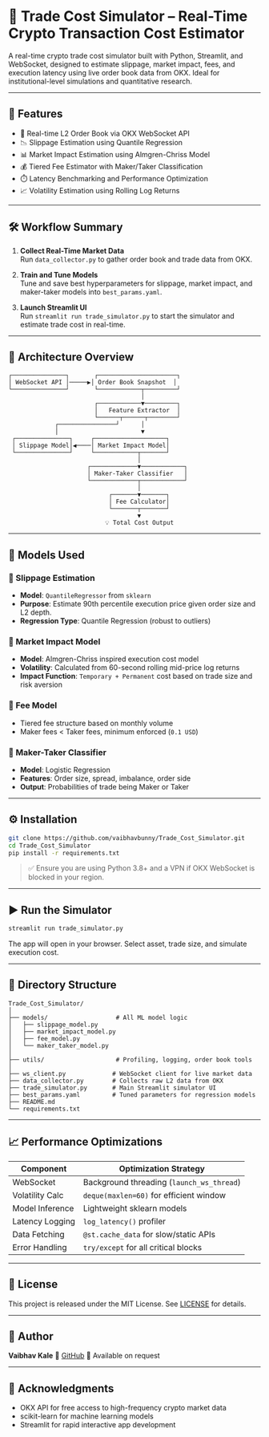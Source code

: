 # 🧠 Trade Cost Simulator – Real-Time Crypto Transaction Cost Estimator

A real-time crypto trade cost simulator built with Python, Streamlit, and WebSocket, designed to estimate slippage, market impact, fees, and execution latency using live order book data from OKX. Ideal for institutional-level simulations and quantitative research.

---

## 🚀 Features

- 🔄 Real-time L2 Order Book via OKX WebSocket API
- 📉 Slippage Estimation using Quantile Regression
- 📊 Market Impact Estimation using Almgren-Chriss Model
- 💰 Tiered Fee Estimator with Maker/Taker Classification
- ⏱️ Latency Benchmarking and Performance Optimization
- 📈 Volatility Estimation using Rolling Log Returns

---

## 🛠 Workflow Summary

1. **Collect Real-Time Market Data**  
   Run `data_collector.py` to gather order book and trade data from OKX.

2. **Train and Tune Models**  
   Tune and save best hyperparameters for slippage, market impact, and maker-taker models into `best_params.yaml`.

3. **Launch Streamlit UI**  
   Run `streamlit run trade_simulator.py` to start the simulator and estimate trade cost in real-time.

---

## 🧩 Architecture Overview

```text
┌───────────────┐       ┌──────────────────────┐
│ WebSocket API │─────▶│ Order Book Snapshot  │
└───────────────┘       └────────────┬─────────┘
                                     │
                        ┌────────────▼─────────┐
                        │   Feature Extractor  │
                        └──────┬──────┬────────┘
             ┌────────────────┘      │
             │                       ▼
 ┌───────────────┐     ┌────────────────────┐
 │ Slippage Model│◀────│ Market Impact Model│
 └───────────────┘     └────────────┬───────┘
                                    │
                      ┌─────────────▼────────────┐
                      │ Maker-Taker Classifier   │
                      └─────────────┬────────────┘
                                    │
                            ┌───────▼───────┐
                            │ Fee Calculator│
                            └───────┬───────┘
                                    ▼
                           💡 Total Cost Output
````

---

## 🧪 Models Used

### 📌 Slippage Estimation

* **Model**: `QuantileRegressor` from `sklearn`
* **Purpose**: Estimate 90th percentile execution price given order size and L2 depth.
* **Regression Type**: Quantile Regression (robust to outliers)

### 📌 Market Impact Model

* **Model**: Almgren-Chriss inspired execution cost model
* **Volatility**: Calculated from 60-second rolling mid-price log returns
* **Impact Function**: `Temporary + Permanent` cost based on trade size and risk aversion

### 📌 Fee Model

* Tiered fee structure based on monthly volume
* Maker fees < Taker fees, minimum enforced (`0.1 USD`)

### 📌 Maker-Taker Classifier

* **Model**: Logistic Regression
* **Features**: Order size, spread, imbalance, order side
* **Output**: Probabilities of trade being Maker or Taker

---

## ⚙️ Installation

```bash
git clone https://github.com/vaibhavbunny/Trade_Cost_Simulator.git
cd Trade_Cost_Simulator
pip install -r requirements.txt
```

> ✅ Ensure you are using Python 3.8+ and a VPN if OKX WebSocket is blocked in your region.

---

## ▶️ Run the Simulator

```bash
streamlit run trade_simulator.py
```

The app will open in your browser. Select asset, trade size, and simulate execution cost.

---

## 📁 Directory Structure

```text
Trade_Cost_Simulator/
│
├── models/                   # All ML model logic
│   ├── slippage_model.py
│   ├── market_impact_model.py
│   ├── fee_model.py
│   └── maker_taker_model.py
│
├── utils/                    # Profiling, logging, order book tools
│
├── ws_client.py             # WebSocket client for live market data
├── data_collector.py        # Collects raw L2 data from OKX
├── trade_simulator.py       # Main Streamlit simulator UI
├── best_params.yaml         # Tuned parameters for regression models
├── README.md
└── requirements.txt
```

---

## 📈 Performance Optimizations

| Component       | Optimization Strategy                     |
| --------------- | ----------------------------------------- |
| WebSocket       | Background threading (`launch_ws_thread`) |
| Volatility Calc | `deque(maxlen=60)` for efficient window   |
| Model Inference | Lightweight sklearn models                |
| Latency Logging | `log_latency()` profiler                  |
| Data Fetching   | `@st.cache_data` for slow/static APIs     |
| Error Handling  | `try/except` for all critical blocks      |

---

## 📄 License

This project is released under the MIT License. See [LICENSE](LICENSE) for details.

---

## 👤 Author

**Vaibhav Kale**
🔗 [GitHub](https://github.com/vaibhavbunny)
📧 Available on request

---

## 🧠 Acknowledgments

* OKX API for free access to high-frequency crypto market data
* scikit-learn for machine learning models
* Streamlit for rapid interactive app development

```



